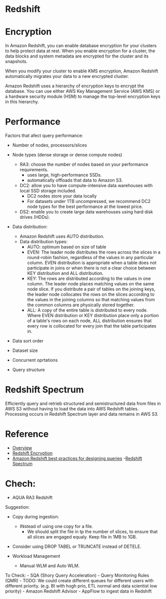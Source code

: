 # Redshift

# Encryption
In Amazon Redshift, you can enable database encryption for your clusters to help protect data at rest. When you enable encryption for a cluster, the data blocks and system metadata are encrypted for the cluster and its snapshots.

When you modify your cluster to enable KMS encryption, Amazon Redshift automatically migrates your data to a new encrypted cluster.

Amazon Redshift uses a hierarchy of encryption keys to encrypt the database. You can use either AWS Key Management Service (AWS KMS) or a hardware security module (HSM) to manage the top-level encryption keys in this hierarchy.


# Performance
Factors that afect query performance:
- Number of nodes, processors/slices
- Node types (dense storage or dense compute nodes)
    - RA3: choose the number of nodes based on your performance requirements.
        - uses large, high-performance SSDs.
        - automatically offloads that data to Amazon S3.
    - DC2: allow you to have compute-intensive data warehouses with local SSD storage included.
        - DC2 nodes store your data locally
        - For datasets under 1TB uncompressed, we recommend DC2 node types for the best performance at the lowest price.
    - DS2: enable you to create large data warehouses using hard disk drives (HDDs).

- Data distribution:
    - Amazon Redshift uses AUTO distribution.
    - Data distribution types:
        - AUTO: optimum based on size of table
        - EVEN: The leader node distributes the rows across the slices in a round-robin fashion, regardless of the values in any particular column. EVEN distribution is appropriate when a table does not participate in joins or when there is not a clear choice between KEY distribution and ALL distribution.
        - KEY: The rows are distributed according to the values in one column. The leader node places matching values on the same node slice. If you distribute a pair of tables on the joining keys, the leader node collocates the rows on the slices according to the values in the joining columns so that matching values from the common columns are physically stored together.
        - ALL: A copy of the entire table is distributed to every node. Where EVEN distribution or KEY distribution place only a portion of a table's rows on each node, ALL distribution ensures that every row is collocated for every join that the table participates in.
- Data sort order
- Dataset size
- Concurrent oprtations
- Query structure 



# Redshift Spectrum
Efficiently query and retrieb structured and semistructured data from files in AWS S3 without having to load the data into AWS Redshift tables. Processing occurs in Redshift Spectrum layer and data remains in AWS S3.

# Reference
- [Overview](https://docs.aws.amazon.com/redshift/latest/dg/welcome.html)
- [Redshift Encryption](https://docs.aws.amazon.com/redshift/latest/mgmt/working-with-db-encryption.html)
- [Amazon Redshift best practices for designing queries](https://docs.aws.amazon.com/redshift/latest/dg/c_designing-queries-best-practices.html)
-[Redshift Spectrum](https://docs.aws.amazon.com/redshift/latest/dg/c-using-spectrum.html)


# Chech:
- AQUA RA3 Redshift

Suggestion:
- Copy during ingestion:
    - INstead of using one copy for a file.
        - We should split the file in tp the number of slices, to ensure that all slices are engaged equaly. Keep file in 1MB to 1GB.

- Consider using DROP TABEL or TRUNCATE instead of DETELE.
- Workload Management
    - Manual WLM and Auto WLM.

To Check:
    - SQA (Shory Query Acceleration)
    - Query Monitoring Rules (QMR)
    - TODO: We could create different queues for different users with different priority. (e.g. BI with hogh prio, ETL normal and data scientist low priority)
    - Amazon Redshift Advisor
    - AppFlow to ingest data in Redshift